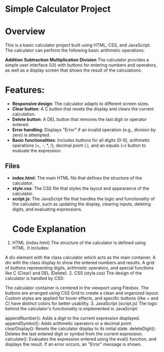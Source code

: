 # Simple Calculator Project
# Overview
This is a basic calculator project built using HTML, CSS, and JavaScript. The calculator can perform the following basic arithmetic operations:

**Addition**
**Subtraction**
**Multiplication**
**Division**
The calculator provides a simple user interface (UI) with buttons for entering numbers and operators, as well as a display screen that shows the result of the calculations.

# Features:
- **Responsive design**: The calculator adapts to different screen sizes.
- **Clear button**: A C button that resets the display and clears the current calculation.
- **Delete button**: A DEL button that removes the last digit or operator entered.
- **Error handling**: Displays "Error" if an invalid operation (e.g., division by zero) is attempted.
- **Basic functionalities**: Includes buttons for all digits (0-9), arithmetic operations (+, -, *, /), decimal point (.), and an equals (=) button to evaluate the expression.
## Files
- **index.html**: The main HTML file that defines the structure of the calculator.
- **style.css**: The CSS file that styles the layout and appearance of the calculator.
- **script.js**: The JavaScript file that handles the logic and functionality of the calculator, such as updating the display, clearing inputs, deleting digits, and evaluating expressions.
  # Code Explanation
1. HTML (index.html)
The structure of the calculator is defined using HTML. It includes:

A div element with the class calculator which acts as the main container.
A div with the class display to show the entered numbers and results.
A grid of buttons representing digits, arithmetic operators, and special functions like C (Clear) and DEL (Delete).
2. CSS (style.css)
The design of the calculator is handled by CSS:

The calculator container is centered in the viewport using Flexbox.
The buttons are arranged using CSS Grid to create a clean and organized layout.
Custom styles are applied for hover effects, and specific buttons (like = and C) have distinct colors for better usability.
3. JavaScript (script.js)
The logic behind the calculator's functionality is implemented in JavaScript:

appendNumber(): Adds a digit to the current expression displayed.
appendSymbol(): Adds arithmetic operators or a decimal point.
clearDisplay(): Resets the calculator display to its initial state.
deleteDigit(): Deletes the last entered digit or symbol from the current expression.
calculate(): Evaluates the expression entered using the eval() function, and displays the result. If an error occurs, an "Error" message is shown.
